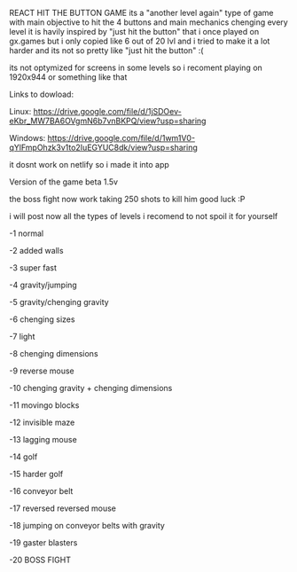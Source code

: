 REACT HIT THE BUTTON GAME
its a "another level again" type of game with main objective to hit the 4 buttons and main mechanics chenging every level
it is havily inspired by "just hit the button" that i once played on gx.games but i only copied like 6 out of 20 lvl and i tried to make it a lot harder and its not so pretty like "just hit the button" :(

its not optymized for screens in some levels so i recoment playing on 1920x944 or something like that

Links to dowload:

Linux: https://drive.google.com/file/d/1jSDOev-eKbr_MW7BA6OVgmN6b7vnBKPQ/view?usp=sharing

Windows: https://drive.google.com/file/d/1wm1V0-qYlFmpOhzk3v1to2IuEGYUC8dk/view?usp=sharing

it dosnt work on netlify so i made it into app

Version of the game beta 1.5v

the boss fight now work taking 250 shots to kill him good luck :P







i will post now all the types of levels i recomend to not spoil it for yourself


-1 normal

-2 added walls

-3 super fast

-4 gravity/jumping

-5 gravity/chenging gravity

-6 chenging sizes

-7 light

-8 chenging dimensions

-9 reverse mouse

-10 chenging gravity + chenging dimensions

-11 movingo blocks

-12 invisible maze

-13 lagging mouse

-14 golf

-15 harder golf

-16 conveyor belt

-17 reversed reversed mouse

-18 jumping on conveyor belts with gravity

-19 gaster blasters

-20 BOSS FIGHT


